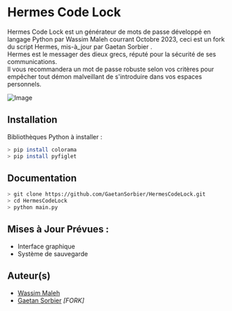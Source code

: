 # Hermes Code Lock

Hermes Code Lock est un générateur de mots de passe développé en langage Python par Wassim Maleh courrant Octobre 2023, ceci est un fork du script Hermes, mis-à_jour par Gaetan Sorbier .<br>
Hermes est le messager des dieux grecs, réputé pour la sécurité de ses communications. <br>
Il vous recommandera un mot de passe robuste selon vos critères pour empêcher tout démon malveillant de s'introduire dans vos espaces personnels.

![Image](https://zupimages.net/up/23/40/z16i.png)
        
## Installation

Bibliothèques Python à installer :
```bash
> pip install colorama
> pip install pyfiglet
```

## Documentation

```bash
> git clone https://github.com/GaetanSorbier/HermesCodeLock.git
> cd HermesCodeLock
> python main.py
```

## Mises à Jour Prévues :

- Interface graphique
- Système de sauvegarde

## Auteur(s)

- [Wassim Maleh](https://github.com/Wassim-Maleh)
- [Gaetan Sorbier](https://github.com/GaetanSorbier) *[FORK]*
